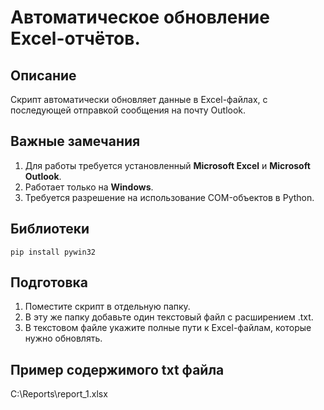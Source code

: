 # Автоматическое обновление Excel-отчётов.

## Описание
Скрипт автоматически обновляет данные в Excel-файлах, с последующей отправкой сообщения на почту Outlook.

## Важные замечания
1. Для работы требуется установленный **Microsoft Excel** и **Microsoft Outlook**.
2. Работает только на **Windows**.
3. Требуется разрешение на использование COM-объектов в Python.

## Библиотеки
```pip install pywin32 ```

## Подготовка 
1. Поместите скрипт в отдельную папку.
2. В эту же папку добавьте один текстовый файл с расширением .txt.
3. В текстовом файле укажите полные пути к Excel-файлам, которые нужно обновлять. 

## Пример содержимого txt файла
C:\Reports\report_1.xlsx
